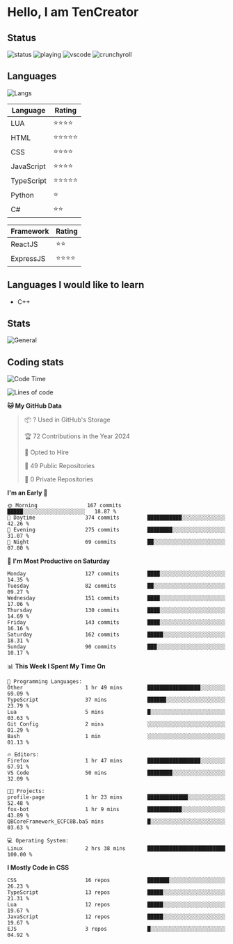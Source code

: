 # Hello, I am TenCreator

## Status
![status](https://api.statusbadges.me/badge/status/518334475038359555?simple=true&style=for-the-badge)
![playing](https://api.statusbadges.me/badge/playing/518334475038359555?style=for-the-badge)
![vscode](https://api.statusbadges.me/badge/vscode/518334475038359555?style=for-the-badge)
![crunchyroll](https://api.statusbadges.me/badge/crunchyroll/518334475038359555?style=for-the-badge)

## Languages
![Langs](https://github-readme-stats.vercel.app/api/top-langs/?username=tencreator&layout=compact&theme=radical)


|Language|Rating|
|--------|------|
|LUA|⭐️⭐️⭐️⭐️|
|HTML|⭐️⭐️⭐️⭐️⭐️|
|CSS|⭐️⭐️⭐️⭐️|
|JavaScript|⭐️⭐️⭐️⭐️|
|TypeScript|⭐️⭐️⭐️⭐️⭐️|
|Python|⭐️|
|C#|⭐️⭐️ |

|Framework|Rating|
|--------|------|
|ReactJS|⭐️⭐️|
|ExpressJS|⭐️⭐️⭐️⭐️|

## Languages I would like to learn
- C++

## Stats
![General](https://github-readme-stats.vercel.app/api?username=tencreator&show_icons=true&theme=radical)

## Coding stats
<!--START_SECTION:waka-->
![Code Time](http://img.shields.io/badge/Code%20Time-90%20hrs%2028%20mins-blue)

![Lines of code](https://img.shields.io/badge/From%20Hello%20World%20I%27ve%20Written-481.8%20thousand%20lines%20of%20code-blue)

**🐱 My GitHub Data** 

> 📦 ? Used in GitHub's Storage 
 > 
> 🏆 72 Contributions in the Year 2024
 > 
> 💼 Opted to Hire
 > 
> 📜 49 Public Repositories 
 > 
> 🔑 0 Private Repositories 
 > 
**I'm an Early 🐤** 

```text
🌞 Morning                167 commits         █████░░░░░░░░░░░░░░░░░░░░   18.87 % 
🌆 Daytime                374 commits         ███████████░░░░░░░░░░░░░░   42.26 % 
🌃 Evening                275 commits         ████████░░░░░░░░░░░░░░░░░   31.07 % 
🌙 Night                  69 commits          ██░░░░░░░░░░░░░░░░░░░░░░░   07.80 % 
```
📅 **I'm Most Productive on Saturday** 

```text
Monday                   127 commits         ████░░░░░░░░░░░░░░░░░░░░░   14.35 % 
Tuesday                  82 commits          ██░░░░░░░░░░░░░░░░░░░░░░░   09.27 % 
Wednesday                151 commits         ████░░░░░░░░░░░░░░░░░░░░░   17.06 % 
Thursday                 130 commits         ████░░░░░░░░░░░░░░░░░░░░░   14.69 % 
Friday                   143 commits         ████░░░░░░░░░░░░░░░░░░░░░   16.16 % 
Saturday                 162 commits         █████░░░░░░░░░░░░░░░░░░░░   18.31 % 
Sunday                   90 commits          ███░░░░░░░░░░░░░░░░░░░░░░   10.17 % 
```


📊 **This Week I Spent My Time On** 

```text
💬 Programming Languages: 
Other                    1 hr 49 mins        █████████████████░░░░░░░░   69.09 % 
TypeScript               37 mins             ██████░░░░░░░░░░░░░░░░░░░   23.79 % 
Lua                      5 mins              █░░░░░░░░░░░░░░░░░░░░░░░░   03.63 % 
Git Config               2 mins              ░░░░░░░░░░░░░░░░░░░░░░░░░   01.29 % 
Bash                     1 min               ░░░░░░░░░░░░░░░░░░░░░░░░░   01.13 % 

🔥 Editors: 
Firefox                  1 hr 47 mins        █████████████████░░░░░░░░   67.91 % 
VS Code                  50 mins             ████████░░░░░░░░░░░░░░░░░   32.09 % 

🐱‍💻 Projects: 
profile-page             1 hr 23 mins        █████████████░░░░░░░░░░░░   52.48 % 
fox-bot                  1 hr 9 mins         ███████████░░░░░░░░░░░░░░   43.89 % 
QBCoreFramework_ECFC8B.ba5 mins              █░░░░░░░░░░░░░░░░░░░░░░░░   03.63 % 

💻 Operating System: 
Linux                    2 hrs 38 mins       █████████████████████████   100.00 % 
```

**I Mostly Code in CSS** 

```text
CSS                      16 repos            ███████░░░░░░░░░░░░░░░░░░   26.23 % 
TypeScript               13 repos            █████░░░░░░░░░░░░░░░░░░░░   21.31 % 
Lua                      12 repos            █████░░░░░░░░░░░░░░░░░░░░   19.67 % 
JavaScript               12 repos            █████░░░░░░░░░░░░░░░░░░░░   19.67 % 
EJS                      3 repos             █░░░░░░░░░░░░░░░░░░░░░░░░   04.92 % 
```




<!--END_SECTION:waka-->
